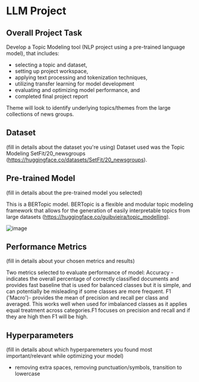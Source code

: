 # LLM Project

## Overall Project Task
Develop a Topic Modeling tool (NLP project using a pre-trained language model), that includes: 
- selecting a topic and dataset,
- setting up project workspace,
- applying text processing and tokenization techniques,
- utilizing transfer learning for model development
- evaluating and optimizing model performance, and
- completed final project report

Theme will look to identify underlying topics/themes from the large collections of news groups.

## Dataset
(fill in details about the dataset you're using)
Dataset used was the Topic Modeling SetFit/20_newsgroups (https://huggingface.co/datasets/SetFit/20_newsgroups).

## Pre-trained Model
(fill in details about the pre-trained model you selected)

This is a BERTopic model. BERTopic is a flexible and modular topic modeling framework that allows for the generation of easily interpretable topics from large datasets (https://huggingface.co/guibvieira/topic_modelling). 

![image](https://github.com/user-attachments/assets/e8f8d756-38dd-4f16-9207-440a3c32db87)


## Performance Metrics
(fill in details about your chosen metrics and results)

Two metrics selected to evaluate performance of model:
Accuracy - indicates the overall percentage of correctly classified documents and provides fast baseline that is used for balanced classes but it is simple, and can potentially be misleading if some classes are more frequent.
F1 ('Macro')- provides the mean of precision and recall per class and averaged. This works well when used for imbalanced classes as it applies equal treatment across categories.F1 focuses on precision and recall and if they are high then F1 will be high.

## Hyperparameters
(fill in details about which hyperparemeters you found most important/relevant while optimizing your model)

- removing extra spaces, removing punctuation/symbols, transition to lowercase

